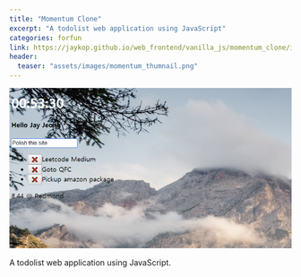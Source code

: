 ```yaml
---
title: "Momentum Clone"
excerpt: "A todolist web application using JavaScript"
categories: forfun
link: https://jaykop.github.io/web_frontend/vanilla_js/momentum_clone/index.html
header:
  teaser: "assets/images/momentum_thumnail.png"
---
```


![Forfun_thumnail](/assets/images/momentum_page.png)

A todolist web application using JavaScript.